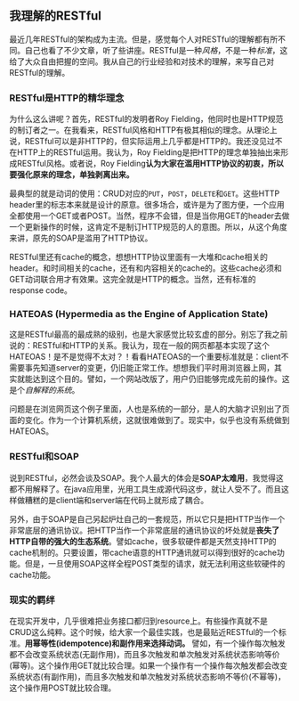 ## 我理解的RESTful
最近几年RESTful的架构成为主流。但是，感觉每个人对RESTful的理解都有所不同。自己也看了不少文章，听了些讲座。RESTful是一种*风格*，不是一种*标准*，这给了大众自由把握的空间。我从自己的行业经验和对技术的理解，来写自己对RESTful的理解。

### RESTful是HTTP的精华理念
为什么这么讲呢？首先，RESTful的发明者Roy Fielding，他同时也是HTTP规范的制订者之一。在我看来，RESTful风格和HTTP有极其相似的理念。从理论上说，RESTful可以是非HTTP的，但实际运用上几乎都是HTTP的。我还没见过不在HTTP上的RESTful运用。我认为，Roy Fielding是把HTTP的理念单独抽出来形成RESTful风格。或者说，Roy Fielding**认为大家在滥用HTTP协议的初衷，所以要强化原来的理念，单独剥离出来。**


最典型的就是动词的使用：CRUD对应的`PUT`，`POST`，`DELETE`和`GET`。这些HTTP header里的标志本来就是设计的原意。很多场合，或许是为了图方便，一个应用全都使用一个GET或者POST。当然，程序不会错，但是当你用GET的header去做一个更新操作的时候，这肯定不是制订HTTP规范的人的意图。所以，从这个角度来讲，原先的SOAP是滥用了HTTP协议。


RESTful里还有cache的概念，想想HTTP协议里面有一大堆和cache相关的header。和时间相关的cache，还有和内容相关的cache的。这些cache必须和GET动词联合用才有效果。这完全就是HTTP的概念。当然，还有标准的response code。

### HATEOAS (Hypermedia as the Engine of Application State)
这是RESTful最高的最成熟的级别，也是大家感觉比较玄虚的部分。别忘了我之前说的：RESTful和HTTP的关系。我认为，现在一般的网页都基本实现了这个HATEOAS！是不是觉得不太对？！看看HATEOAS的一个重要标准就是：client不需要事先知道server的变更，仍旧能正常工作。想想我们平时用浏览器上网，其实就能达到这个目的。譬如，一个网站改版了，用户仍旧能够完成先前的操作。这是个*自解释的系统*。

问题是在浏览网页这个例子里面，人也是系统的一部分，是人的大脑才识别出了页面的变化。作为一个计算机系统，这就很难做到了。现实中，似乎也没有系统做到HATEOAS。

### RESTful和SOAP
说到RESTful，必然会谈及SOAP。我个人最大的体会是**SOAP太难用**，我觉得这都不用解释了。在java应用里，光用工具生成源代码这步，就让人受不了。而且这样做糟糕的是client端和server端在代码上就形成了耦合。

另外，由于SOAP是自己另起炉灶自己的一套规范，所以它只是把HTTP当作一个非常底层的通讯协议。把HTTP当作一个非常底层的通讯协议的坏处就是**丧失了HTTP自带的强大的生态系统**。譬如cache，很多软硬件都是天然支持HTTP的cache机制的。只要设置，带cache语意的HTTP通讯就可以得到很好的cache功能。但是，一旦使用SOAP这样全程POST类型的请求，就无法利用这些软硬件的cache功能。

### 现实的羁绊
在现实开发中，几乎很难把业务接口都归到resource上。有些操作真就不是CRUD这么纯粹。这个时候，给大家一个最佳实践，也是最贴近RESTful的一个标准。**用幂等性(idempotence)和副作用来选择动词。** 譬如，有一个操作每次触发都不会改变系统状态(无副作用)，而且多次触发和单次触发对系统状态影响等价(幂等)。这个操作用GET就比较合理。如果一个操作有一个操作每次触发都会改变系统状态(有副作用)，而且多次触发和单次触发对系统状态影响不等价(不幂等)，这个操作用POST就比较合理。
